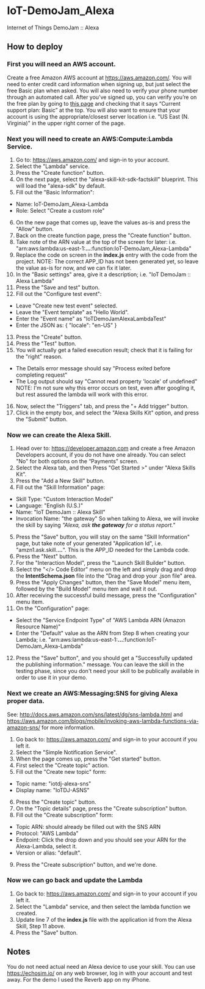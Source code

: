 # IoT-DemoJam_Alexa
Internet of Things DemoJam :: Alexa

## How to deploy
### First you will need an AWS account.
Create a free Amazon AWS account at https://aws.amazon.com/. You will need to enter credit card information when signing up, but just select the free Basic plan when asked. You will also need to verify your phone number through an automated call. After you’ve signed up, you can verify you’re on the free plan by going to [this page](https://console.aws.amazon.com/support/plans/home?region=us-east-1#/) and checking that it says “Current support plan: Basic” at the top.
You will also want to ensure that your account is using the appropriate/closest server location i.e. "US East (N. Virginia)" in the upper right corner of the page.

### Next you will need to create an AWS:Compute:Lambda Service.
1) Go to: https://aws.amazon.com/ and sign-in to your account.
2) Select the "Lambda" service.
3) Press the "Create function" button.
4) On the next page, select the "alexa-skill-kit-sdk-factskill" blueprint.  This will load the "alexa-sdk" by default.
5) Fill out the "Basic Information":
- Name: IoT-DemoJam_Alexa-Lambda
- Role: Select "Create a custom role"
6) On the new page that comes up, leave the values as-is and press the "Allow" button.
7) Back on the create function page, press the "Create function" button.
8) Take note of the ARN value at the top of the screen for later: i.e. "arn:aws:lambda:us-east-1:**...**:function:IoT-DemoJam_Alexa-Lambda"
9) Replace the code on screen in the **index.js** entry with the code from the project.  NOTE: The correct APP_ID has not been generated yet, so leave the value as-is for now, and we can fix it later.
10) In the "Basic settings" area, give it a description; i.e. "IoT DemoJam :: Alexa Lambda"
11) Press the "Save and test" button.
12) Fill out the "Configure test event":
- Leave "Create new test event" selected.
- Leave the "Event template" as "Hello World".
- Enter the "Event name" as "IoTDemoJamAlexaLambdaTest"
- Enter the JSON as: { "locale": "en-US" }
13) Press the "Create" button.
14) Press the "Test" button.
15) You will actually get a failed execution result; check that it is failing for the "right" reason.
- The Details error message should say "Process exited before completing request"
- The Log output should say "Cannot read property 'locale' of undefined"
NOTE: I'm not sure why this error occurs on test, even after googling it, but rest assured the lambda will work with this error.
16) Now, select the "Triggers" tab, and press the "+ Add trigger" button.
17) Click in the empty box, and select the "Alexa Skills Kit" option, and press the "Submit" button.

### Now we can create the Alexa Skill.
1) Head over to: https://developer.amazon.com and create a free Amazon Developers account, if you do not have one already.  You can select "No" for both options on the “Payments” screen.
2) Select the Alexa tab, and then Press "Get Started >" under "Alexa Skills Kit".
3) Press the "Add a New Skill" button.
4) Fill out the "Skill Information" page:
- Skill Type: "Custom Interaction Model"
- Language: "English (U.S.)"
- Name: "IoT DemoJam :: Alexa Skill"
- Invocation Name: "the gateway"
So when talking to Alexa, we will invoke the skill by saying *"Alexa, ask **the gateway** for a status report."*
5) Press the "Save" button, you will stay on the same "Skill Information" page, but take note of your generated "Application Id", i.e. "amzn1.ask.skill.**...**". This is the APP_ID needed for the Lambda code.
6) Press the "Next" button.
7) For the "Interaction Model", press the "Launch Skill Builder" button.
8) Select the "</> Code Editor" menu on the left and simply drag and drop the **IntentSchema.json** file into the "Drag and drop your .json file" area.
9) Press the "Apply Changes" button, then the "Save Model" menu item, followed by the "Build Model" menu item and wait it out.
10) After receiving the successful build message, press the "Configuration" menu item.
11) On the "Configuration" page:
- Select the "Service Endpoint Type" of "AWS Lambda ARN (Amazon Resource Name)"
- Enter the "Default" value as the ARN from Step 8 when creating your Lambda; i.e. "arn:aws:lambda:us-east-1:**...**:function:IoT-DemoJam_Alexa-Lambda"
12) Press the "Save" button", and you should get a "Successfully updated the publishing information." message.
You can leave the skill in the testing phase, since you don't need your skill to be publically available in order to use it in your demo.

### Next we create an AWS:Messaging:SNS for giving Alexa proper data.
See: http://docs.aws.amazon.com/sns/latest/dg/sns-lambda.html and https://aws.amazon.com/blogs/mobile/invoking-aws-lambda-functions-via-amazon-sns/ for more information.
1) Go back to: https://aws.amazon.com/ and sign-in to your account if you left it.
2) Select the "Simple Notification Service".
3) When the page comes up, press the "Get started" button.
4) First select the "Create topic" action.
5) Fill out the "Create new topic" form:
- Topic name: "iotdj-alexa-sns"
- Display name: "IoTDJ-ASNS"
6) Press the "Create topic" button.
7) On the "Topic details" page, press the "Create subscription" button.
8) Fill out the "Create subscription" form:
- Topic ARN: should already be filled out with the SNS ARN
- Protocol: "AWS Lambda"
- Endpoint: Click the drop down and you should see your ARN for the Alexa-Lambda, select it.
- Version or alias: "default".
9) Press the "Create subscription" button, and we're done.

### Now we can go back and update the Lambda
1) Go back to: https://aws.amazon.com/ and sign-in to your account if you left it.
2) Select the "Lambda" service, and then select the lambda function we created.
3) Update line 7 of the **index.js** file with the application id from the Alexa Skill, Step 11 above.
4) Press the "Save" button.

## Notes
You do not need actual need an Alexa device to use your skill.  You can use https://echosim.io/ on any web browser, log in with your account and test away.  For the demo I used the Reverb app on my iPhone.


